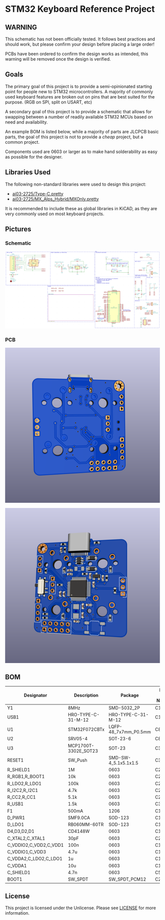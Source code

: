 # STM32 Keyboard Reference Project

## WARNING

This schematic has not been officially tested. It follows best practices and should work, but please confirm your design before placing a large order!

PCBs have been ordered to confirm the design works as intended, this warning will be removed once the design is verified.

## Goals

The primary goal of this project is to provide a semi-opinionated starting point for people new to STM32 microcontrollers.
A majority of commonly used keyboard features are broken out on pins that are best suited for the purpose. (RGB on SPI, split on USART, etc)

A secondary goal of this project is to provide a schematic that allows for swapping between a number of readily available STM32 MCUs based on need and availability.

An example BOM is listed below, while a majority of parts are JLCPCB basic parts, the goal of this project is not to provide a _cheap_ project, but a common project.

Components used are 0603 or larger as to make hand solderability as easy as possible for the designer.

## Libraries Used

The following non-standard libraries were used to design this project:

- [ai03-2725/Type-C.pretty](https://github.com/ai03-2725/Type-C.pretty)
- [ai03-2725/MX_Alps_Hybrid/MXOnly.pretty](https://github.com/ai03-2725/MX_Alps_Hybrid)

It is recommended to include these as global libraries in KiCAD, as they are very commonly used on most keyboard projects.

## Pictures

### Schematic

![schematic.png](.github/schematic.png)

### PCB

![pcb-front.png](.github/pcb-front.png)

![pcb-back.png](.github/pcb-back.png)

## BOM

| Designator | Description | Package | LCSC Part Number |
|-----------|-----------| -------|-----------------|
|Y1|8MHz|SMD-5032_2P|C115962|
|USB1|HRO-TYPE-C-31-M-12|HRO-TYPE-C-31-M-12|C165948|
|U1|STM32F072CBTx|LQFP-48_7x7mm_P0.5mm|C81720|
|U2|SRV05-4|SOT-23-6|C85364|
|U3|MCP1700T-3302E_SOT23|SOT-23|C39051|
|RESET1|SW_Push|SMD-SW-4_5.1x5.1x1.5|C318884|
|R_SHIELD1|1M|0603|C22935|
|R_RGB1,R_BOOT1|10k|0603|C25804|
|R_LDO2,R_LDO1|100k|0603|C25803|
|R_I2C2,R_I2C1|4.7k|0603|C23162|
|R_CC2,R_CC1|5.1k|0603|C23186|
|R_USB1|1.5k|0603|C328342|
|F1|500mA|1206|C151162|
|D_PWR1|SMF9.0CA|SOD-123|C123799|
|D_LDO1|RB060MM-60TR|SOD-123|C115330|
|D4,D3,D2,D1|CD4148W|0603|C109002|
|C_XTAL2,C_XTAL1|30pF|0603|C22397|
|C_VDDIO2,C_VDD2,C_VDD1|100n|0603|C14663|
|C_VDDIO1,C_VDD3|4.7u|0603|C19666|
|C_VDDA2,C_LDO2,C_LDO1|1u|0603|C15849|
|C_VDDA1|10u|0603|C19702|
|C_SHIELD1|4.7n|0603|C53987|
|BOOT1|SW_SPDT|SW_SPDT_PCM12|C221841|

## License

This project is licensed under the Unlicense. Please see [LICENSE](LICENSE) for more information.
